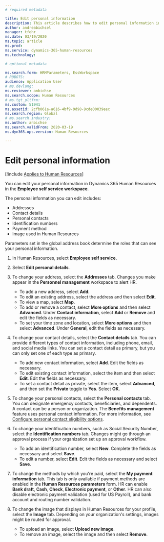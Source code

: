 ```yaml
---
# required metadata

title: Edit personal information
description: This article describes how to edit personal information in Employee and manager self service.
author: andreabichsel
manager: tfehr
ms.date: 03/19/2020
ms.topic: article
ms.prod: 
ms.service: dynamics-365-human-resources
ms.technology: 

# optional metadata

ms.search.form: HRMParameters, EssWorkspace
# ROBOTS: 
audience: Application User
# ms.devlang: 
ms.reviewer: anbichse
ms.search.scope: Human Resources
# ms.tgt_pltfrm: 
ms.custom: 51941
ms.assetid: 2cfb061a-a616-4bf9-9d98-9cde00039eec
ms.search.region: Global
# ms.search.industry: 
ms.author: anbichse
ms.search.validFrom: 2020-03-19
ms.dyn365.ops.version: Human Resources

---
```


# Edit personal information

[!include [Applies to Human Resources](../includes/applies-to-hr.md)]

You can edit your personal information in Dynamics 365 Human Resources in the **Employee self service workspace**.

The personal information you can edit includes:

- Addresses
- Contact details
- Personal contacts
- Identification numbers
- Payment method
- Image used in Human Resources

Parameters set in the global address book determine the roles that can see your personal information.

1. In Human Resources, select **Employee self service**.

2. Select **Edit personal details**.

3. To change your address, select the **Addresses** tab. Changes you make appear in the **Personnel management** workspace to alert HR. 

    - To add a new address, select **Add**.
    - To edit an existing address, select the address and then select **Edit**.
    - To view a map, select **Map**.
    - To add or remove a contact, select **More options** and then select **Advanced**. Under **Contact information**, select **Add** or **Remove** and edit the fields as necessary.
    - To set your time zone and location, select **More options** and then select **Advanced**. Under **General**, edit the fields as necessary.

4. To change your contact details, select the **Contact details** tab. You can provide different types of contact information, including phone, email, and social media links. You can set a contact detail as primary, but you can only set one of each type as primary. 

    - To add new contact information, select **Add**. Edit the fields as necessary.
    - To edit existing contact information, select the item and then select **Edit**. Edit the fields as necessary.
    - To set a contact detail as private, select the item, select **Advanced**, and then set the **Private** toggle to **Yes**. Select **OK**.
  
5. To change your personal contacts, select the **Personal contacts** tab. You can designate emergency contacts, beneficiaries, and dependents. A contact can be a person or organization. The **Benefits management** feature uses personal contact information. For more information, see [Configure personal contact eligibility options](hr-benefits-setup-contact-eligibility-options.md).

6. To change your identification numbers, such as Social Security Number, select the **Identification numbers** tab. Changes might go through an approval process if your organization set up an approval workflow.

    - To add an identification number, select **New**. Complete the fields as necessary and select **Save**.
    - To edit a number, select **Edit**. Edit the fields as necessary and select **Save**.

7. To change the methods by which you're paid, select the **My payment information** tab. This tab is only available if payment methods are enabled in the **Human Resources parameters** form. HR can enable **Bank draft**, **Cash**, **Check**, **Electronic payment**, or **Other**. HR can also disable electronic payment validation (used for US Payroll), and bank account and routing number validation.

8. To change the image that displays in Human Resources for your profile, select the **Image** tab. Depending on your organization's settings, images might be routed for approval.

    - To upload an image, select **Upload new image**.
    - To remove an image, select the image and then select **Remove**.

